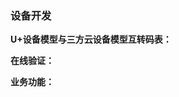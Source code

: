 ### 设备开发 


**U+设备模型与三方云设备模型互转码表：**  



**在线验证：**   


**业务功能：**     







[Dev_world]:https://haier-iot.github.io/guide/#/zh-cn/Cloudgw  
[Business_functions]:_media/Link/Business_functions.png 